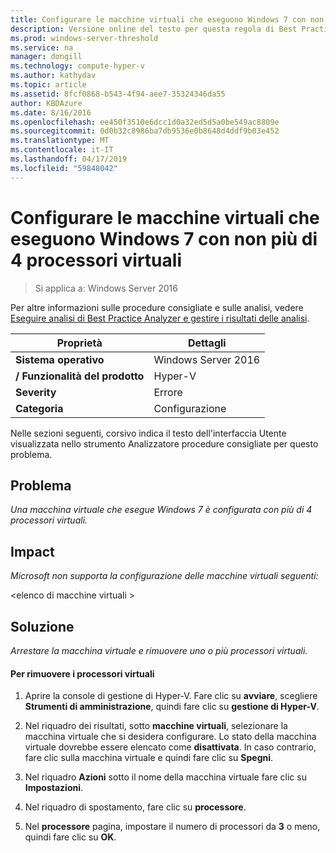 ```yaml
---
title: Configurare le macchine virtuali che eseguono Windows 7 con non più di 4 processori virtuali
description: Versione online del testo per questa regola di Best Practices Analyzer.
ms.prod: windows-server-threshold
ms.service: na
manager: dongill
ms.technology: compute-hyper-v
ms.author: kathydav
ms.topic: article
ms.assetid: 8fcf0868-b543-4f94-aee7-35324346da55
author: KBDAzure
ms.date: 8/16/2016
ms.openlocfilehash: ee450f3510e6dcc1d0a32ed5d5a0be549ac8809e
ms.sourcegitcommit: 0d0b32c8986ba7db9536e0b8648d4ddf9b03e452
ms.translationtype: MT
ms.contentlocale: it-IT
ms.lasthandoff: 04/17/2019
ms.locfileid: "59848042"
---
```

# <a name="configure-virtual-machines-running-windows-7-with-no-more-than-4-virtual-processors"></a>Configurare le macchine virtuali che eseguono Windows 7 con non più di 4 processori virtuali

>Si applica a: Windows Server 2016

Per altre informazioni sulle procedure consigliate e sulle analisi, vedere [Eseguire analisi di Best Practice Analyzer e gestire i risultati delle analisi](https://go.microsoft.com/fwlink/p/?LinkID=223177).  
  
|Proprietà|Dettagli|  
|-|-|  
|**Sistema operativo**|Windows Server 2016|  
|**/ Funzionalità del prodotto**|Hyper-V|  
|**Severity**|Errore|  
|**Categoria**|Configurazione|  
  
Nelle sezioni seguenti, corsivo indica il testo dell'interfaccia Utente visualizzata nello strumento Analizzatore procedure consigliate per questo problema.  
  
## <a name="issue"></a>**Problema**  
*Una macchina virtuale che esegue Windows 7 è configurata con più di 4 processori virtuali.*  
  
## <a name="impact"></a>**Impact**  
*Microsoft non supporta la configurazione delle macchine virtuali seguenti:*  
  
\<elenco di macchine virtuali >  
  
## <a name="resolution"></a>**Soluzione**  
*Arrestare la macchina virtuale e rimuovere uno o più processori virtuali.*  
  
#### <a name="to-remove-virtual-processors"></a>Per rimuovere i processori virtuali  
  
1.  Aprire la console di gestione di Hyper-V. Fare clic su **avviare**, scegliere **Strumenti di amministrazione**, quindi fare clic su **gestione di Hyper-V**.  
  
2.  Nel riquadro dei risultati, sotto **macchine virtuali**, selezionare la macchina virtuale che si desidera configurare. Lo stato della macchina virtuale dovrebbe essere elencato come **disattivata**. In caso contrario, fare clic sulla macchina virtuale e quindi fare clic su **Spegni**.  
  
3.  Nel riquadro **Azioni** sotto il nome della macchina virtuale fare clic su **Impostazioni**.  
  
4.  Nel riquadro di spostamento, fare clic su **processore**.  
  
5.  Nel **processore** pagina, impostare il numero di processori da **3** o meno, quindi fare clic su **OK**.  
  


